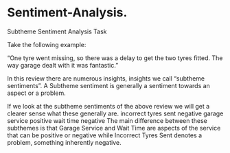 # Sentiment-Analysis.

Subtheme Sentiment Analysis Task

Take the following example:

“One tyre went missing, so there was a delay to get the two tyres fitted. The way garage dealt
with it was fantastic.”

In this review there are numerous insights, insights we call “subtheme sentiments”. A Subtheme
sentiment is generally a sentiment towards an aspect or a problem.

If we look at the subtheme sentiments of the above review we will get a clearer sense what these
generally are.
incorrect tyres sent negative garage service positive wait time negative
The main difference between these subthemes is that Garage Service and Wait Time are aspects
of the service that can be positive or negative while
Incorrect Tyres Sent denotes a problem, something inherently negative.
